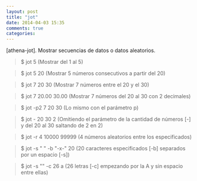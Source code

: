 ```yaml
---
layout: post
title: "jot"
date: 2014-04-03 15:35
comments: true
categories: 
---
```

[athena-jot]. Mostrar secuencias de datos o datos aleatorios.

>$ jot 5 (Mostrar del 1 al 5)

>$ jot 5 20 (Mostrar 5 números consecutivos a partir del 20)

>$ jot 7 20 30 (Mostrar 7 números entre el 20 y el 30)

>$ jot 7 20.00 30.00 (Mostrar 7 números del 20 al 30 con 2 decimales)

>$ jot -p2 7 20 30 (Lo mismo con el parámetro p)

>$ jot - 20 30 2 (Omitiendo el parámetro de la cantidad de números [-] y del 20 al 30 saltando de 2 en 2)

>$ jot -r 4 10000 99999 (4 números aleatorios entre los especificados)

>$ jot -s " " -b "-x-" 20 (20 caracteres especificados [-b] separados por un espacio [-s])

>$ jot -s "" -c 26 a (26 letras [-c] empezando por la A y sin espacio entre ellas)

